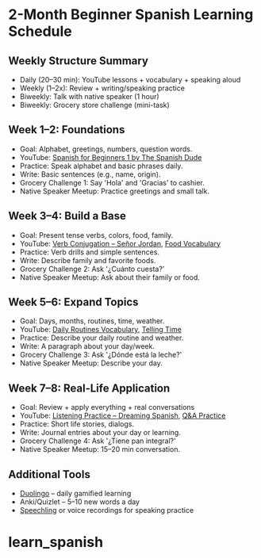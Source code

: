 # 2-Month Beginner Spanish Learning Schedule

## Weekly Structure Summary
- Daily (20–30 min): YouTube lessons + vocabulary + speaking aloud
- Weekly (1–2x): Review + writing/speaking practice
- Biweekly: Talk with native speaker (1 hour)
- Biweekly: Grocery store challenge (mini-task)

## Week 1–2: Foundations
- Goal: Alphabet, greetings, numbers, question words.
- YouTube: [Spanish for Beginners 1 by The Spanish Dude](https://www.youtube.com/watch?v=8mVEGfH4s5g)
- Practice: Speak alphabet and basic phrases daily.
- Write: Basic sentences (e.g., name, origin).
- Grocery Challenge 1: Say 'Hola' and 'Gracias' to cashier.
- Native Speaker Meetup: Practice greetings and small talk.

## Week 3–4: Build a Base
- Goal: Present tense verbs, colors, food, family.
- YouTube: [Verb Conjugation – Señor Jordan](https://www.youtube.com/watch?v=ZZjzZTSK6o0), [Food Vocabulary](https://www.youtube.com/watch?v=XmCgUjNEPJI)
- Practice: Verb drills and simple sentences.
- Write: Describe family and favorite foods.
- Grocery Challenge 2: Ask '¿Cuánto cuesta?'
- Native Speaker Meetup: Ask about their family or food.

## Week 5–6: Expand Topics
- Goal: Days, months, routines, time, weather.
- YouTube: [Daily Routines Vocabulary](https://www.youtube.com/watch?v=xV1KnGpFvDA), [Telling Time](https://www.youtube.com/watch?v=z6ePvz1F2d0)
- Practice: Describe your daily routine and weather.
- Write: A paragraph about your day/week.
- Grocery Challenge 3: Ask '¿Dónde está la leche?'
- Native Speaker Meetup: Describe your day.

## Week 7–8: Real-Life Application
- Goal: Review + apply everything + real conversations
- YouTube: [Listening Practice – Dreaming Spanish](https://www.youtube.com/watch?v=xvbnv--ZlIQ), [Q&A Practice](https://www.youtube.com/watch?v=_VkLxKUrFYQ)
- Practice: Short life stories, dialogs.
- Write: Journal entries about your day or learning.
- Grocery Challenge 4: Ask '¿Tiene pan integral?'
- Native Speaker Meetup: 15–20 min conversation.

## Additional Tools
- [Duolingo](https://www.duolingo.com/) – daily gamified learning
- Anki/Quizlet – 5–10 new words a day
- [Speechling](https://speechling.com/) or voice recordings for speaking practice
# learn_spanish
